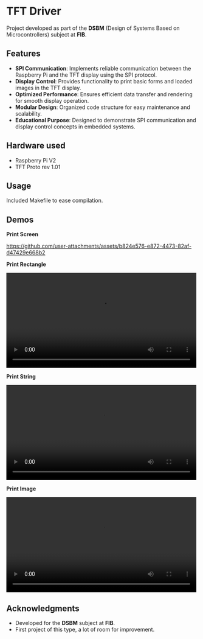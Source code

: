 # TFT Driver

Project developed as part of the **DSBM** (Design of Systems Based on Microcontrollers) subject at **FIB**.

## Features

- **SPI Communication**: Implements reliable communication between the Raspberry Pi and the TFT display using the SPI protocol.
- **Display Control**: Provides functionality to print basic forms and loaded images in the TFT display.
- **Optimized Performance**: Ensures efficient data transfer and rendering for smooth display operation.
- **Modular Design**: Organized code structure for easy maintenance and scalability.
- **Educational Purpose**: Designed to demonstrate SPI communication and display control concepts in embedded systems.

## Hardware used

- Raspberry Pi V2
- TFT Proto rev 1.01

## Usage

Included Makefile to ease compilation.

## Demos

**Print Screen**

https://github.com/user-attachments/assets/b824e576-e872-4473-82af-d47429e668b2

**Print Rectangle**

<video src="./demos/print_rectangle.mp4" controls width="500"></video>

**Print String**

<video src="./demos/print_string.mp4" controls width="500"></video>

**Print Image**

<video src="./demos/print_image.mp4" controls width="500"></video>

## Acknowledgments

- Developed for the **DSBM** subject at **FIB**.
- First project of this type, a lot of room for improvement.
